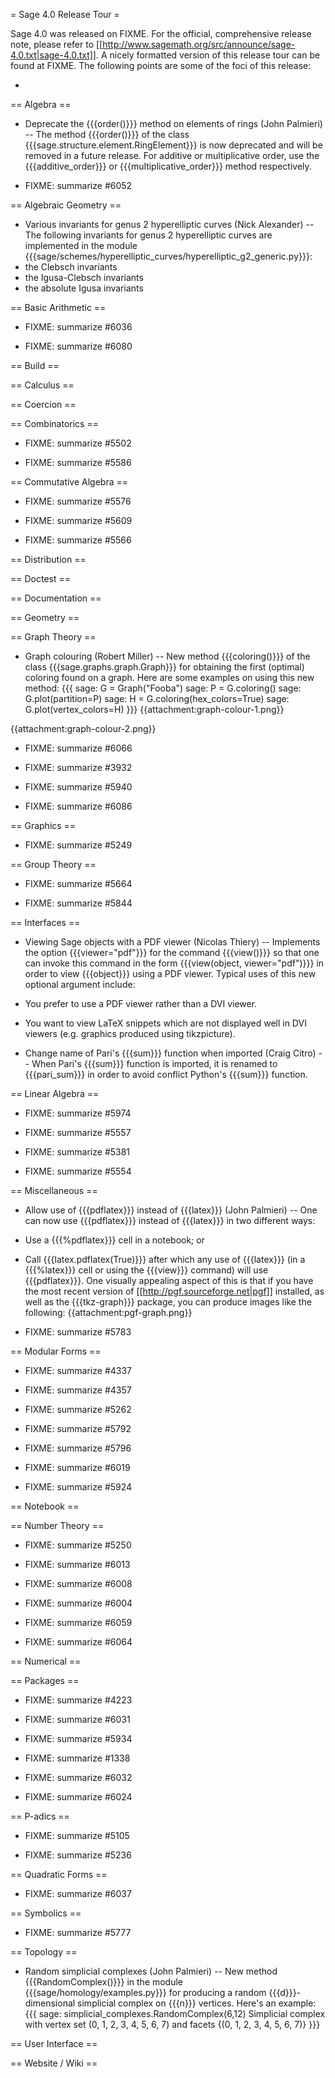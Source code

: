 = Sage 4.0 Release Tour =

Sage 4.0 was released on FIXME. For the official, comprehensive release note, please refer to [[http://www.sagemath.org/src/announce/sage-4.0.txt|sage-4.0.txt]]. A nicely formatted version of this release tour can be found at FIXME. The following points are some of the foci of this release:

 * 


== Algebra ==


 * Deprecate the {{{order()}}} method on elements of rings (John Palmieri) -- The method {{{order()}}} of the class {{{sage.structure.element.RingElement}}} is now deprecated and will be removed in a future release. For additive or multiplicative order, use the {{{additive_order}}} or {{{multiplicative_order}}} method respectively.


 * FIXME: summarize #6052


== Algebraic Geometry ==


 * Various invariants for genus 2 hyperelliptic curves (Nick Alexander) -- The following invariants for genus 2 hyperelliptic curves are implemented in the module {{{sage/schemes/hyperelliptic_curves/hyperelliptic_g2_generic.py}}}:
  * the Clebsch invariants
  * the Igusa-Clebsch invariants
  * the absolute Igusa invariants


== Basic Arithmetic ==

 * FIXME: summarize #6036

 * FIXME: summarize #6080


== Build ==


== Calculus ==


== Coercion ==


== Combinatorics ==

 * FIXME: summarize #5502

 * FIXME: summarize #5586


== Commutative Algebra ==

 * FIXME: summarize #5576

 * FIXME: summarize #5609

 * FIXME: summarize #5566


== Distribution ==


== Doctest ==


== Documentation ==


== Geometry ==


== Graph Theory ==


 * Graph colouring (Robert Miller) -- New method {{{coloring()}}} of the class {{{sage.graphs.graph.Graph}}} for obtaining the first (optimal) coloring found on a graph. Here are some examples on using this new method:
 {{{
sage: G = Graph("Fooba")
sage: P = G.coloring()
sage: G.plot(partition=P)
sage: H = G.coloring(hex_colors=True)
sage: G.plot(vertex_colors=H)
 }}}
{{attachment:graph-colour-1.png}}

{{attachment:graph-colour-2.png}}


 * FIXME: summarize #6066

 * FIXME: summarize #3932

 * FIXME: summarize #5940

 * FIXME: summarize #6086


== Graphics ==

 * FIXME: summarize #5249


== Group Theory ==

 * FIXME: summarize #5664

 * FIXME: summarize #5844


== Interfaces ==


 * Viewing Sage objects with a PDF viewer (Nicolas Thiery) -- Implements the option {{{viewer="pdf"}}} for the command {{{view()}}} so that one can invoke this command in the form {{{view(object, viewer="pdf")}}} in order to view {{{object}}} using a PDF viewer. Typical uses of this new optional argument include:
  * You prefer to use a PDF viewer rather than a DVI viewer.
  * You want to view LaTeX snippets which are not displayed well in DVI viewers (e.g. graphics produced using tikzpicture).


 * Change name of Pari's {{{sum}}} function when imported (Craig Citro) -- When Pari's {{{sum}}} function is imported, it is renamed to {{{pari_sum}}} in order to avoid conflict Python's {{{sum}}} function.


== Linear Algebra ==

 * FIXME: summarize #5974 

 * FIXME: summarize #5557

 * FIXME: summarize #5381

 * FIXME: summarize #5554


== Miscellaneous ==


 * Allow use of {{{pdflatex}}} instead of {{{latex}}} (John Palmieri) -- One can now use {{{pdflatex}}} instead of {{{latex}}} in two different ways:
  * Use a {{{%pdflatex}}} cell in a notebook; or
  * Call {{{latex.pdflatex(True)}}} 
 after which any use of {{{latex}}} (in a {{{%latex}}} cell or using the {{{view}}} command) will use {{{pdflatex}}}. One visually appealing aspect of this is that if you have the most recent version of [[http://pgf.sourceforge.net|pgf]] installed, as well as the {{{tkz-graph}}} package, you can produce images like the following:
{{attachment:pgf-graph.png}}

 * FIXME: summarize #5783


== Modular Forms ==

 * FIXME: summarize #4337

 * FIXME: summarize #4357

 * FIXME: summarize #5262

 * FIXME: summarize #5792

 * FIXME: summarize #5796

 * FIXME: summarize #6019

 * FIXME: summarize #5924


== Notebook ==


== Number Theory ==

 * FIXME: summarize #5250

 * FIXME: summarize #6013

 * FIXME: summarize #6008

 * FIXME: summarize #6004

 * FIXME: summarize #6059

 * FIXME: summarize #6064


== Numerical ==


== Packages ==

 * FIXME: summarize #4223

 * FIXME: summarize #6031

 * FIXME: summarize #5934

 * FIXME: summarize #1338

 * FIXME: summarize #6032

 * FIXME: summarize #6024


== P-adics ==

 * FIXME: summarize #5105

 * FIXME: summarize #5236


== Quadratic Forms ==


 * FIXME: summarize #6037


== Symbolics ==


 * FIXME: summarize #5777


== Topology ==


 * Random simplicial complexes (John Palmieri) -- New method {{{RandomComplex()}}} in the module {{{sage/homology/examples.py}}} for producing a random {{{d}}}-dimensional simplicial complex on {{{n}}} vertices. Here's an example:
 {{{
sage: simplicial_complexes.RandomComplex(6,12)
Simplicial complex with vertex set (0, 1, 2, 3, 4, 5, 6, 7) and facets {(0, 1, 2, 3, 4, 5, 6, 7)}
 }}}


== User Interface ==


== Website / Wiki ==
